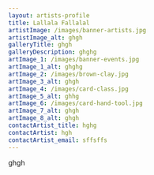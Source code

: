 ```yaml
---
layout: artists-profile
title: Lallala Fallalal
artistImage: /images/banner-artists.jpg
artistImage_alt: ghgh
galleryTitle: ghgh
galleryDescription: ghghg
artImage_1: /images/banner-events.jpg
artImage_1_alt: ghghg
artImage_2: /images/brown-clay.jpg
artImage_3_alt: ghgh
artImage_4: /images/card-class.jpg
artImage_5_alt: ghhg
artImage_6: /images/card-hand-tool.jpg
artImage_7_alt: ghgh
artImage_8_alt: ghgh
contactArtist_title: hghg
contactArtist: hgh
contactArtist_email: sffsffs
---
```

ghgh
